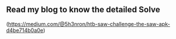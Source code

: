 ## Read my blog to know the detailed Solve 

(https://medium.com/@5h3nron/htb-saw-challenge-the-saw-apk-d4be714b0a0e)

